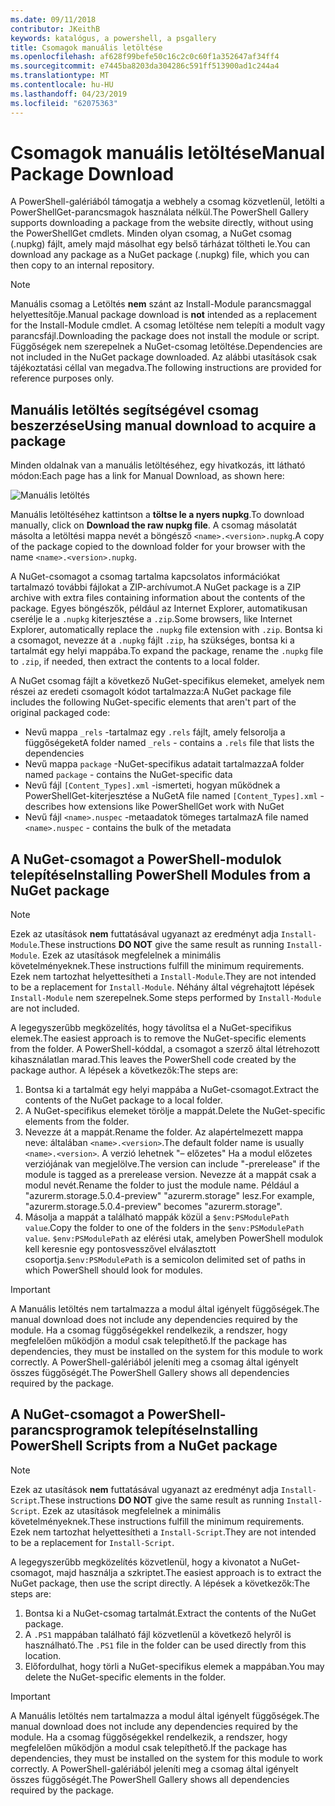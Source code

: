 ```yaml
---
ms.date: 09/11/2018
contributor: JKeithB
keywords: katalógus, a powershell, a psgallery
title: Csomagok manuális letöltése
ms.openlocfilehash: af628f99befe50c16c2c0c60f1a352647af34ff4
ms.sourcegitcommit: e7445ba8203da304286c591ff513900ad1c244a4
ms.translationtype: MT
ms.contentlocale: hu-HU
ms.lasthandoff: 04/23/2019
ms.locfileid: "62075363"
---
```

# <a name="manual-package-download"></a><span data-ttu-id="11fac-103">Csomagok manuális letöltése</span><span class="sxs-lookup"><span data-stu-id="11fac-103">Manual Package Download</span></span>

<span data-ttu-id="11fac-104">A PowerShell-galériából támogatja a webhely a csomag közvetlenül, letölti a PowerShellGet-parancsmagok használata nélkül.</span><span class="sxs-lookup"><span data-stu-id="11fac-104">The PowerShell Gallery supports downloading a package from the website directly, without using the PowerShellGet cmdlets.</span></span> <span data-ttu-id="11fac-105">Minden olyan csomag, a NuGet csomag (.nupkg) fájlt, amely majd másolhat egy belső tárházat töltheti le.</span><span class="sxs-lookup"><span data-stu-id="11fac-105">You can download any package as a NuGet package (.nupkg) file, which you can then copy to an internal repository.</span></span>

> [!NOTE]
> <span data-ttu-id="11fac-106">Manuális csomag a Letöltés **nem** szánt az Install-Module parancsmaggal helyettesítője.</span><span class="sxs-lookup"><span data-stu-id="11fac-106">Manual package download is **not** intended as a replacement for the Install-Module cmdlet.</span></span>
> <span data-ttu-id="11fac-107">A csomag letöltése nem telepíti a modult vagy parancsfájl.</span><span class="sxs-lookup"><span data-stu-id="11fac-107">Downloading the package does not install the module or script.</span></span> <span data-ttu-id="11fac-108">Függőségek nem szerepelnek a NuGet-csomag letöltése.</span><span class="sxs-lookup"><span data-stu-id="11fac-108">Dependencies are not included in the NuGet package downloaded.</span></span> <span data-ttu-id="11fac-109">Az alábbi utasítások csak tájékoztatási céllal van megadva.</span><span class="sxs-lookup"><span data-stu-id="11fac-109">The following instructions are provided for reference purposes only.</span></span>

## <a name="using-manual-download-to-acquire-a-package"></a><span data-ttu-id="11fac-110">Manuális letöltés segítségével csomag beszerzése</span><span class="sxs-lookup"><span data-stu-id="11fac-110">Using manual download to acquire a package</span></span>

<span data-ttu-id="11fac-111">Minden oldalnak van a manuális letöltéséhez, egy hivatkozás, itt látható módon:</span><span class="sxs-lookup"><span data-stu-id="11fac-111">Each page has a link for Manual Download, as shown here:</span></span>

![Manuális letöltés](../../Images/packagedisplaypagewithpseditions.png)

<span data-ttu-id="11fac-113">Manuális letöltéséhez kattintson a **töltse le a nyers nupkg**.</span><span class="sxs-lookup"><span data-stu-id="11fac-113">To download manually, click on **Download the raw nupkg file**.</span></span> <span data-ttu-id="11fac-114">A csomag másolatát másolta a letöltési mappa nevét a böngésző `<name>.<version>.nupkg`.</span><span class="sxs-lookup"><span data-stu-id="11fac-114">A copy of the package copied to the download folder for your browser with the name `<name>.<version>.nupkg`.</span></span>

<span data-ttu-id="11fac-115">A NuGet-csomagot a csomag tartalma kapcsolatos információkat tartalmazó további fájlokat a ZIP-archívumot.</span><span class="sxs-lookup"><span data-stu-id="11fac-115">A NuGet package is a ZIP archive with extra files containing information about the contents of the package.</span></span> <span data-ttu-id="11fac-116">Egyes böngészők, például az Internet Explorer, automatikusan cserélje le a `.nupkg` kiterjesztése a `.zip`.</span><span class="sxs-lookup"><span data-stu-id="11fac-116">Some browsers, like Internet Explorer, automatically replace the `.nupkg` file extension with `.zip`.</span></span> <span data-ttu-id="11fac-117">Bontsa ki a csomagot, nevezze át a `.nupkg` fájlt `.zip`, ha szükséges, bontsa ki a tartalmát egy helyi mappába.</span><span class="sxs-lookup"><span data-stu-id="11fac-117">To expand the package, rename the `.nupkg` file to `.zip`, if needed, then extract the contents to a local folder.</span></span>

<span data-ttu-id="11fac-118">A NuGet csomag fájlt a következő NuGet-specifikus elemeket, amelyek nem részei az eredeti csomagolt kódot tartalmazza:</span><span class="sxs-lookup"><span data-stu-id="11fac-118">A NuGet package file includes the following NuGet-specific elements that aren't part of the original packaged code:</span></span>

- <span data-ttu-id="11fac-119">Nevű mappa `_rels` -tartalmaz egy `.rels` fájlt, amely felsorolja a függőségeket</span><span class="sxs-lookup"><span data-stu-id="11fac-119">A folder named `_rels` - contains a `.rels` file that lists the dependencies</span></span>
- <span data-ttu-id="11fac-120">Nevű mappa `package` -NuGet-specifikus adatait tartalmazza</span><span class="sxs-lookup"><span data-stu-id="11fac-120">A folder named `package` - contains the NuGet-specific data</span></span>
- <span data-ttu-id="11fac-121">Nevű fájl `[Content_Types].xml` -ismerteti, hogyan működnek a PowerShellGet-kiterjesztése a NuGet</span><span class="sxs-lookup"><span data-stu-id="11fac-121">A file named `[Content_Types].xml` - describes how extensions like PowerShellGet work with NuGet</span></span>
- <span data-ttu-id="11fac-122">Nevű fájl `<name>.nuspec` -metaadatok tömeges tartalmaz</span><span class="sxs-lookup"><span data-stu-id="11fac-122">A file named `<name>.nuspec` - contains the bulk of the metadata</span></span>

## <a name="installing-powershell-modules-from-a-nuget-package"></a><span data-ttu-id="11fac-123">A NuGet-csomagot a PowerShell-modulok telepítése</span><span class="sxs-lookup"><span data-stu-id="11fac-123">Installing PowerShell Modules from a NuGet package</span></span>

> [!NOTE]
> <span data-ttu-id="11fac-124">Ezek az utasítások **nem** futtatásával ugyanazt az eredményt adja `Install-Module`.</span><span class="sxs-lookup"><span data-stu-id="11fac-124">These instructions **DO NOT** give the same result as running `Install-Module`.</span></span> <span data-ttu-id="11fac-125">Ezek az utasítások megfelelnek a minimális követelményeknek.</span><span class="sxs-lookup"><span data-stu-id="11fac-125">These instructions fulfill the minimum requirements.</span></span> <span data-ttu-id="11fac-126">Ezek nem tartozhat helyettesítheti a `Install-Module`.</span><span class="sxs-lookup"><span data-stu-id="11fac-126">They are not intended to be a replacement for `Install-Module`.</span></span> <span data-ttu-id="11fac-127">Néhány által végrehajtott lépések `Install-Module` nem szerepelnek.</span><span class="sxs-lookup"><span data-stu-id="11fac-127">Some steps performed by `Install-Module` are not included.</span></span>

<span data-ttu-id="11fac-128">A legegyszerűbb megközelítés, hogy távolítsa el a NuGet-specifikus elemek.</span><span class="sxs-lookup"><span data-stu-id="11fac-128">The easiest approach is to remove the NuGet-specific elements from the folder.</span></span> <span data-ttu-id="11fac-129">A PowerShell-kóddal, a csomagot a szerző által létrehozott kihasználatlan marad.</span><span class="sxs-lookup"><span data-stu-id="11fac-129">This leaves the PowerShell code created by the package author.</span></span> <span data-ttu-id="11fac-130">A lépések a következők:</span><span class="sxs-lookup"><span data-stu-id="11fac-130">The steps are:</span></span>

1. <span data-ttu-id="11fac-131">Bontsa ki a tartalmát egy helyi mappába a NuGet-csomagot.</span><span class="sxs-lookup"><span data-stu-id="11fac-131">Extract the contents of the NuGet package to a local folder.</span></span>
2. <span data-ttu-id="11fac-132">A NuGet-specifikus elemeket törölje a mappát.</span><span class="sxs-lookup"><span data-stu-id="11fac-132">Delete the NuGet-specific elements from the folder.</span></span>
3. <span data-ttu-id="11fac-133">Nevezze át a mappát.</span><span class="sxs-lookup"><span data-stu-id="11fac-133">Rename the folder.</span></span> <span data-ttu-id="11fac-134">Az alapértelmezett mappa neve: általában `<name>.<version>`.</span><span class="sxs-lookup"><span data-stu-id="11fac-134">The default folder name is usually `<name>.<version>`.</span></span> <span data-ttu-id="11fac-135">A verzió lehetnek "– előzetes" Ha a modul előzetes verziójának van megjelölve.</span><span class="sxs-lookup"><span data-stu-id="11fac-135">The version can include "-prerelease" if the module is tagged as a prerelease version.</span></span> <span data-ttu-id="11fac-136">Nevezze át a mappát csak a modul nevét.</span><span class="sxs-lookup"><span data-stu-id="11fac-136">Rename the folder to just the module name.</span></span> <span data-ttu-id="11fac-137">Például a "azurerm.storage.5.0.4-preview" "azurerm.storage" lesz.</span><span class="sxs-lookup"><span data-stu-id="11fac-137">For example, "azurerm.storage.5.0.4-preview" becomes "azurerm.storage".</span></span>
4. <span data-ttu-id="11fac-138">Másolja a mappát a található mappák közül a `$env:PSModulePath value`.</span><span class="sxs-lookup"><span data-stu-id="11fac-138">Copy the folder to one of the folders in the `$env:PSModulePath value`.</span></span> <span data-ttu-id="11fac-139">`$env:PSModulePath` az elérési utak, amelyben PowerShell modulok kell keresnie egy pontosvesszővel elválasztott csoportja.</span><span class="sxs-lookup"><span data-stu-id="11fac-139">`$env:PSModulePath` is a semicolon delimited set of paths in which PowerShell should look for modules.</span></span>

> [!IMPORTANT]
> <span data-ttu-id="11fac-140">A Manuális letöltés nem tartalmazza a modul által igényelt függőségek.</span><span class="sxs-lookup"><span data-stu-id="11fac-140">The manual download does not include any dependencies required by the module.</span></span> <span data-ttu-id="11fac-141">Ha a csomag függőségekkel rendelkezik, a rendszer, hogy megfelelően működjön a modul csak telepíthető.</span><span class="sxs-lookup"><span data-stu-id="11fac-141">If the package has dependencies, they must be installed on the system for this module to work correctly.</span></span> <span data-ttu-id="11fac-142">A PowerShell-galériából jeleníti meg a csomag által igényelt összes függőségét.</span><span class="sxs-lookup"><span data-stu-id="11fac-142">The PowerShell Gallery shows all dependencies required by the package.</span></span>

## <a name="installing-powershell-scripts-from-a-nuget-package"></a><span data-ttu-id="11fac-143">A NuGet-csomagot a PowerShell-parancsprogramok telepítése</span><span class="sxs-lookup"><span data-stu-id="11fac-143">Installing PowerShell Scripts from a NuGet package</span></span>

> [!NOTE]
> <span data-ttu-id="11fac-144">Ezek az utasítások **nem** futtatásával ugyanazt az eredményt adja `Install-Script`.</span><span class="sxs-lookup"><span data-stu-id="11fac-144">These instructions **DO NOT** give the same result as running `Install-Script`.</span></span> <span data-ttu-id="11fac-145">Ezek az utasítások megfelelnek a minimális követelményeknek.</span><span class="sxs-lookup"><span data-stu-id="11fac-145">These instructions fulfill the minimum requirements.</span></span> <span data-ttu-id="11fac-146">Ezek nem tartozhat helyettesítheti a `Install-Script`.</span><span class="sxs-lookup"><span data-stu-id="11fac-146">They are not intended to be a replacement for `Install-Script`.</span></span>

<span data-ttu-id="11fac-147">A legegyszerűbb megközelítés közvetlenül, hogy a kivonatot a NuGet-csomagot, majd használja a szkriptet.</span><span class="sxs-lookup"><span data-stu-id="11fac-147">The easiest approach is to extract the NuGet package, then use the script directly.</span></span> <span data-ttu-id="11fac-148">A lépések a következők:</span><span class="sxs-lookup"><span data-stu-id="11fac-148">The steps are:</span></span>

1. <span data-ttu-id="11fac-149">Bontsa ki a NuGet-csomag tartalmát.</span><span class="sxs-lookup"><span data-stu-id="11fac-149">Extract the contents of the NuGet package.</span></span>
2. <span data-ttu-id="11fac-150">A `.PS1` mappában található fájl közvetlenül a következő helyről is használható.</span><span class="sxs-lookup"><span data-stu-id="11fac-150">The `.PS1` file in the folder can be used directly from this location.</span></span>
3. <span data-ttu-id="11fac-151">Előfordulhat, hogy törli a NuGet-specifikus elemek a mappában.</span><span class="sxs-lookup"><span data-stu-id="11fac-151">You may delete the NuGet-specific elements in the folder.</span></span>

> [!IMPORTANT]
> <span data-ttu-id="11fac-152">A Manuális letöltés nem tartalmazza a modul által igényelt függőségek.</span><span class="sxs-lookup"><span data-stu-id="11fac-152">The manual download does not include any dependencies required by the module.</span></span> <span data-ttu-id="11fac-153">Ha a csomag függőségekkel rendelkezik, a rendszer, hogy megfelelően működjön a modul csak telepíthető.</span><span class="sxs-lookup"><span data-stu-id="11fac-153">If the package has dependencies, they must be installed on the system for this module to work correctly.</span></span> <span data-ttu-id="11fac-154">A PowerShell-galériából jeleníti meg a csomag által igényelt összes függőségét.</span><span class="sxs-lookup"><span data-stu-id="11fac-154">The PowerShell Gallery shows all dependencies required by the package.</span></span>
